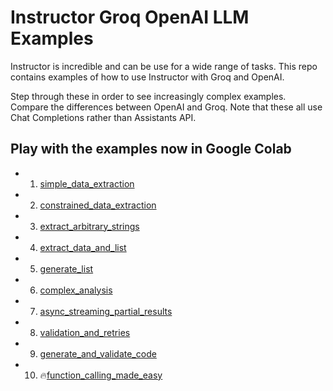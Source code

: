 # Instructor Groq OpenAI LLM Examples
Instructor is incredible and can be use for a wide range of tasks. This repo contains examples of how to use Instructor with Groq and OpenAI.

Step through these in order to see increasingly complex examples. Compare the differences between OpenAI and Groq. Note that these all use Chat Completions rather than Assistants API.

## Play with the examples now in Google Colab

* 1. [simple_data_extraction](https://colab.research.google.com/github/pgahq/instructor-groq-openai-llm-examples/blob/main/examples/simple_data_extraction.ipynb)
* 2. [constrained_data_extraction](https://colab.research.google.com/github/pgahq/instructor-groq-openai-llm-examples/blob/main/examples/constrained_data_extraction.ipynb)
* 3. [extract_arbitrary_strings](https://colab.research.google.com/github/pgahq/instructor-groq-openai-llm-examples/blob/main/examples/extract_arbitrary_strings.ipynb)
* 4. [extract_data_and_list](https://colab.research.google.com/github/pgahq/instructor-groq-openai-llm-examples/blob/main/examples/extract_data_and_list.ipynb)  
* 5. [generate_list](https://colab.research.google.com/github/pgahq/instructor-groq-openai-llm-examples/blob/main/examples/generate_list.ipynb)  
* 6. [complex_analysis](https://colab.research.google.com/github/pgahq/instructor-groq-openai-llm-examples/blob/main/examples/complex_analysis.ipynb)
* 7. [async_streaming_partial_results](https://colab.research.google.com/github/pgahq/instructor-groq-openai-llm-examples/blob/main/examples/async_streaming_partial_results.ipynb)  
* 8. [validation_and_retries](https://colab.research.google.com/github/pgahq/instructor-groq-openai-llm-examples/blob/main/examples/validation_and_retries.ipynb)  
* 9. [generate_and_validate_code](https://colab.research.google.com/github/pgahq/instructor-groq-openai-llm-examples/blob/main/examples/generate_and_validate_code.ipynb)  
* 10. 🔥[function_calling_made_easy](https://colab.research.google.com/github/pgahq/instructor-groq-openai-llm-examples/blob/main/examples/function_calling_made_easy.ipynb)
